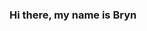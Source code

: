 ### Hi there, my name is Bryn 

<!--
**bryn-trys/bryn-trys** is a ✨ _special_ ✨ repository because its `README.md` (this file) appears on your GitHub profile.

## - 🔭 I’m currently working on ... a personal website
## - 🌱 I’m currently learning ... Python and JavaScript
## - 📫 How to reach me: [23leap23@gmail.com]
## - 😄 Pronouns: ... She/Her and They/Them
## - ⚡ Fun facts: ... In addition to coding I also play the violin, compete in geography bees, and am making my own graphic novel
-->

